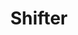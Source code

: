 ---
codehost: https://github.com/https://github.com/getshifter
facebook: https://facebook.com/getshifter
instagram: https://instagram.com/getshifter
logohandle: getshifterio
sort: shifter
title: Shifter
twitter: https://x.com/getshifter
website: https://www.getshifter.io/
youtube: https://youtube.com/channel/UCkw20zzfSAxD-KNKUEW3bAw
---